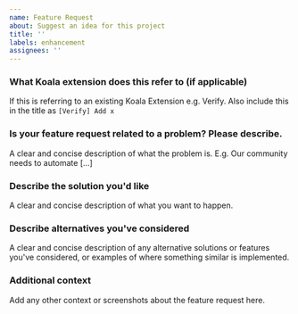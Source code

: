 ```yaml
---
name: Feature Request
about: Suggest an idea for this project
title: ''
labels: enhancement
assignees: ''
---
```


### What Koala extension does this refer to (if applicable)

If this is referring to an existing Koala Extension e.g. Verify. Also include this in the title as `[Verify] Add x`

### Is your feature request related to a problem? Please describe.

A clear and concise description of what the problem is. E.g. Our community needs to automate [...]

### Describe the solution you'd like

A clear and concise description of what you want to happen.

### Describe alternatives you've considered

A clear and concise description of any alternative solutions or features you've considered, or examples of where something similar is implemented.

### Additional context

Add any other context or screenshots about the feature request here.
